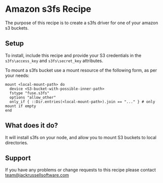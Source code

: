 # Amazon s3fs Recipe

The purpose of this recipe is to create a s3fs driver for one of your amazon s3 buckets.


## Setup

To install, include this recipe and provide your S3 credentials in the `s3fs\access_key` and `s3fs\secret_key` attributes.

To mount a s3fs bucket use a mount resource of the following form, as per your needs:

    mount <local-mount-path> do
      device <S3-bucket-with-possible-inner-path>
      fstype "fuse.s3fs"
      options "allow_other"
      only_if { ::Dir.entries(<local-mount-path>).join == "..." } # only mount if empty
    end

## What does it do?

It will install s3fs on your node, and allow you to mount S3 buckets to local directories.

## Support

If you have any problems or change requests to this recipe please contact team@jackrussellsoftware.com
